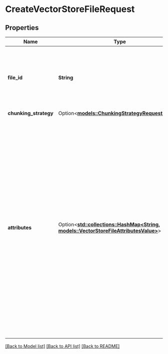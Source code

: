 # CreateVectorStoreFileRequest

## Properties

Name | Type | Description | Notes
------------ | ------------- | ------------- | -------------
**file_id** | **String** | A [File](https://platform.openai.com/docs/api-reference/files) ID that the vector store should use. Useful for tools like `file_search` that can access files. | 
**chunking_strategy** | Option<[**models::ChunkingStrategyRequestParam**](ChunkingStrategyRequestParam.md)> |  | [optional]
**attributes** | Option<[**std::collections::HashMap<String, models::VectorStoreFileAttributesValue>**](VectorStoreFileAttributes_value.md)> | Set of 16 key-value pairs that can be attached to an object. This can be  useful for storing additional information about the object in a structured  format, and querying for objects via API or the dashboard. Keys are strings  with a maximum length of 64 characters. Values are strings with a maximum  length of 512 characters, booleans, or numbers.  | [optional]

[[Back to Model list]](../README.md#documentation-for-models) [[Back to API list]](../README.md#documentation-for-api-endpoints) [[Back to README]](../README.md)


